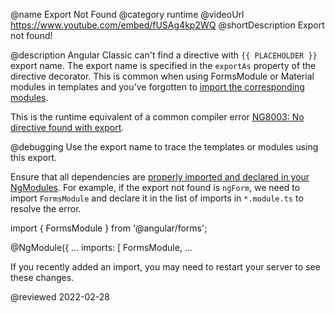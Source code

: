 @name Export Not Found
@category runtime
@videoUrl https://www.youtube.com/embed/fUSAg4kp2WQ
@shortDescription Export not found!

@description
Angular Classic can't find a directive with `{{ PLACEHOLDER }}` export name. The export name is specified in the `exportAs` property of the directive decorator. This is common when using FormsModule or Material modules in templates and you've forgotten to [import the corresponding modules](guide/sharing-ngmodules).

<div class="alert is-helpful">

This is the runtime equivalent of a common compiler error [NG8003: No directive found with export](errors/NG8003).

</div>

@debugging
Use the export name to trace the templates or modules using this export.

Ensure that all dependencies are [properly imported and declared in your NgModules](guide/sharing-ngmodules). For example, if the export not found is `ngForm`, we need to import `FormsModule` and declare it in the list of imports in `*.module.ts` to resolve the error.

<code-example format="typescript" language="typescript">

import { FormsModule } from '&commat;angular/forms';

&commat;NgModule({
  &hellip;
  imports: [
    FormsModule,
    &hellip;

</code-example>

If you recently added an import, you may need to restart your server to see these changes.

<!-- links -->

<!-- external links -->

<!-- end links -->

@reviewed 2022-02-28
